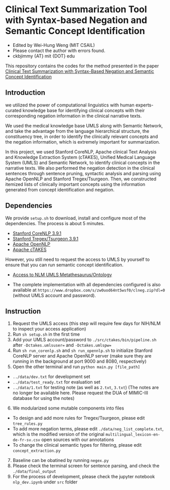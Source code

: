 # Clinical Text Summarization Tool with Syntax-based Negation and Semantic Concept Identification

* Edited by Wei-Hung Weng (MIT CSAIL)
* Please contact the author with errors found.
* ckbjimmy {AT} mit {DOT} edu

This repository contains the codes for the method presented in the paper [Clinical Text Summarization with Syntax-Based Negation and Semantic Concept Identification](https://arxiv.org/abs/2003.00353)

## Introduction
we utilized the power of computational linguistics with human experts-curated knowledge base for identifying clinical concepts with their corresponding negation information in the clinical narrative texts.

We used the medical knowledge base UMLS along with Semantic Network, and take the advantage from the language hierarchical structure, the constituency tree, in order to identify the clinically relevant concepts and the negation information, which is extremely important for summarization.

In this project, we used Stanford CoreNLP, Apache clinical Text Analysis and Knowledge Extraction System (cTAKES), Unified Medical Language System (UMLS) and Semantic Network, to identify clinical concepts in the narrative texts.
We also performed the negation detection in the clinical sentences through sentence pruning, syntactic analysis and parsing using Apache OpenNLP and Stanford Tregex/Tsurgeon.
Then, we constructed itemized lists of clinically important concepts using the information generated from concept identification and negation.


## Dependencies
We provide `setup.sh` to download, install and configure most of the dependencies. 
The process is about 5 minutes.

- [Stanford CoreNLP 3.9.1](http://nlp.stanford.edu/software/stanford-corenlp-full-2018-02-27.zip)
- [Stanford Tregex/Tsurgeon 3.9.1](https://nlp.stanford.edu/software/stanford-tregex-2018-02-27.zip)
- [Apache OpenNLP](https://www.apache.org/dyn/closer.cgi/opennlp/opennlp-1.8.4/apache-opennlp-1.8.4-bin.tar.gz)
- [Apache cTAKES](http://ctakes.apache.org/)

However, you still need to request the access to UMLS by yourself to ensure that you can run semantic concept identification.

- [Access to NLM UMLS Metathesaurus/Ontology](https://www.nlm.nih.gov/databases/umls.html)

- The complete implementation with all dependencies configured is also available at `https://www.dropbox.com/s/zw0uod64nt5wsf0/clneg.zip?dl=0` (without UMLS account and password).

## Instruction
1. Request the UMLS access (this step will require few days for NIH/NLM to inspect your access application)
2. Run `sh setup.sh` in the first time
3. Add your UMLS account/password to `./src/ctakes/bin/pipeline.sh` after `-Dctakes.umlsuser=` and `-Dctakes.umlspw=`
4. Run `sh run_corenlp.sh` and `sh run_opennlp.sh` to initialize Stanford CoreNLP server and Apache OpenNLP server (make sure they are running in the background at port 9000 and 8080, respectively)
5. Open the other terminal and run `python main.py [file_path]`

- `../data/dev.txt` for development set
- `../data/test_ready.txt` for evaluation set
- `../data/1.txt` for testing note (as well as `2.txt`, `3.txt`) (The notes are no longer be available here. Please request the DUA of MIMIC-III database for using the notes)

6. We modularized some mutable components into files

- To design and add more rules for Tregex/Tsurgeon, please edit `tree_rules.py`
- To add more negation terms, please edit `./data/neg_list_complete.txt`, which is the modified version of the original `multilingual_lexicon-en-de-fr-sv.csv` open sources with our annotations
- To change the clinical semantic types for filtering, please edit `concept_extraction.py`

7. Baseline can be obatined by running `negex.py`
8. Please check the terminal screen for sentence parsing, and check the `./data/final_output`
9. For the process of development, please check the jupyter notebook `nlp_dev.ipynb` under `src` folder
